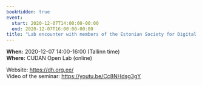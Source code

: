 ```yaml
---
bookHidden: true
event:
  start: 2020-12-07T14:00:00-00:00
  end: 2020-12-07T16:00:00-00:00
title: "Lab encounter with members of the Estonian Society for Digital Humanities"
---
```


**When:** 2020-12-07 14:00-16:00 (Tallinn time)  
**Where:** CUDAN Open Lab (online) 
  
Website: https://dh.org.ee/  
Video of the seminar: https://youtu.be/Cc8NHdsg3gY
